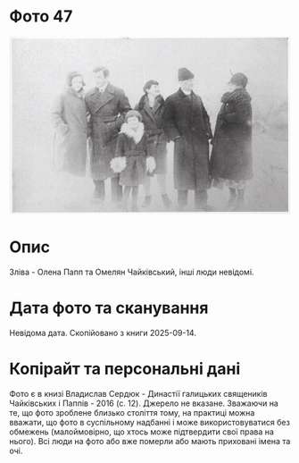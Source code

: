 # Фото 47 #

[<img src="photo_047_small.jpg" />](https://drive.google.com/file/d/1CbHsOwvrF8zM1QvOryFF8eGjIbo_0INL/view)

# Опис #

Зліва - Олена Папп та Омелян Чайківський, інші люди невідомі.

# Дата фото та сканування #

Невідома дата. Скопійовано з книги 2025-09-14.

# Копірайт та персональні дані #

Фото є в книзі Владислав Сердюк - Династії галицьких священиків Чайківських і Паппів - 2016 (с. 12). Джерело не вказане. Зважаючи на те, що фото зроблене близько століття тому, на практиці можна вважати, що фото в суспільному надбанні і може використовуватися без обмежень (малоймовірно, що хтось може підтвердити свої права на нього). Всі люди на фото або вже померли або мають приховані імена та очі.
